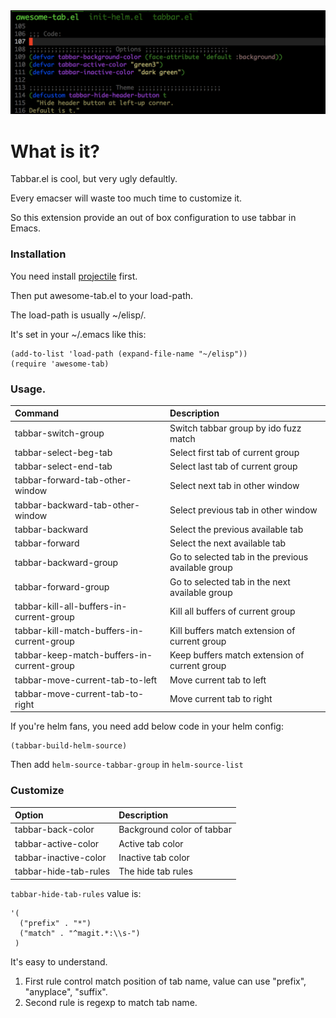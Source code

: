 <img src="./screenshot.png">

# What is it?

Tabbar.el is cool, but very ugly defaultly.

Every emacser will waste too much time to customize it.

So this extension provide an out of box configuration to use tabbar in Emacs.

### Installation
You need install [projectile](https://github.com/bbatsov/projectile) first.

Then put awesome-tab.el to your load-path.

The load-path is usually ~/elisp/.

It's set in your ~/.emacs like this:

```Elisp
(add-to-list 'load-path (expand-file-name "~/elisp"))
(require 'awesome-tab)
```

### Usage.

| Command                                    | Description                                        |
| :--------                                  | :----                                              |
| tabbar-switch-group                        | Switch tabbar group by ido fuzz match              |
| tabbar-select-beg-tab                      | Select first tab of current group                  |
| tabbar-select-end-tab                      | Select last tab of current group                   |
| tabbar-forward-tab-other-window            | Select next tab in other window                    |
| tabbar-backward-tab-other-window           | Select previous tab in other window                |
| tabbar-backward                            | Select the previous available tab                  |
| tabbar-forward                             | Select the next available tab                      |
| tabbar-backward-group                      | Go to selected tab in the previous available group |
| tabbar-forward-group                       | Go to selected tab in the next available group     |
| tabbar-kill-all-buffers-in-current-group   | Kill all buffers of current group                  |
| tabbar-kill-match-buffers-in-current-group | Kill buffers match extension of current group      |
| tabbar-keep-match-buffers-in-current-group | Keep buffers match extension of current group      |
| tabbar-move-current-tab-to-left     | Move current tab to left                           |
| tabbar-move-current-tab-to-right    | Move current tab to right                          |

If you're helm fans, you need add below code in your helm config:

```Elisp
(tabbar-build-helm-source)
```

Then add ```helm-source-tabbar-group``` in ```helm-source-list```

### Customize

| Option                  | Description                |
| :--------               | :----                      |
| tabbar-back-color | Background color of tabbar |
| tabbar-active-color     | Active tab color           |
| tabbar-inactive-color   | Inactive tab color         |
| tabbar-hide-tab-rules   | The hide tab rules         |

```tabbar-hide-tab-rules``` value is:
```
'(
  ("prefix" . "*")
  ("match" . "^magit.*:\\s-")
 )
```
It's easy to understand.
1. First rule control match position of tab name, value can use "prefix", "anyplace", "suffix".
2. Second rule is regexp to match tab name.
